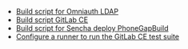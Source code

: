 + [Build script for Omniauth LDAP](build-script-for-omniauth-ldap.md)
+ [Build script GitLab CE](build_script_gitlab_ce.md)
+ [Build script for Sencha deploy PhoneGapBuild](build_script_sencha_deploy_phonegapbuild.md)
+ [Configure a runner to run the GitLab CE test suite](configure_a_runner_to_run_the_gitlab_ce_test_suite.md)
